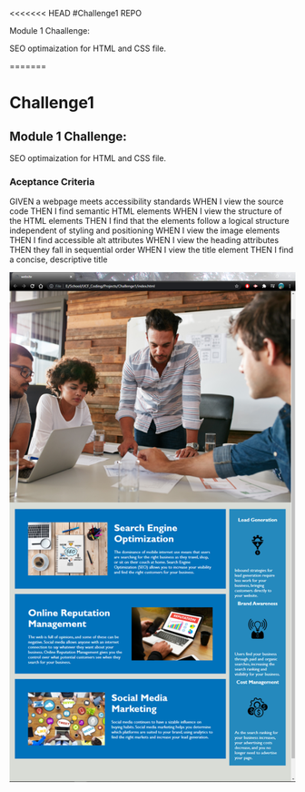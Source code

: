 <<<<<<< HEAD
#Challenge1 REPO

Module 1 Chaallenge:

SEO optimaization for HTML and CSS file.

=======
# Challenge1

## Module 1 Challenge:

SEO optimaization for HTML and CSS file.

### Aceptance Criteria

GIVEN a webpage meets accessibility standards
WHEN I view the source code
THEN I find semantic HTML elements
WHEN I view the structure of the HTML elements
THEN I find that the elements follow a logical structure independent of styling and positioning
WHEN I view the image elements
THEN I find accessible alt attributes
WHEN I view the heading attributes
THEN they fall in sequential order
WHEN I view the title element
THEN I find a concise, descriptive title

![Screenshot of working SEO Webpage](assets/images/Capture.png)


